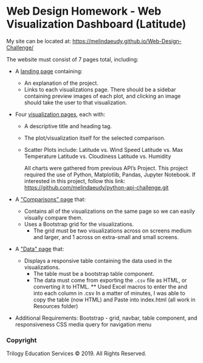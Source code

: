 # Web Design Homework - Web Visualization Dashboard (Latitude)

My site can be located at:  https://melindaeudy.github.io/Web-Design-Challenge/

The website must consist of 7 pages total, including:

* A [landing page](https://melindaeudy.github.io/Web-Design-Challenge/) containing:
  * An explanation of the project.
  * Links to each visualizations page. 
  There should be a sidebar containing preview images of each plot, 
		and clicking an image should take the user to that visualization.
* Four [visualization pages](https://melindaeudy.github.io/Web-Design-Challenge/Visualizations/Comparisons.html), each with:
  * A descriptive title and heading tag.
  * The plot/visualization itself for the selected comparison.
  * Scatter Plots include:
	Latitude vs. Wind Speed
	Latitude vs. Max Temperature
	Latitude vs. Cloudiness
	Latitude vs. Humidity

	All charts were gathered from previous API’s Project.  This project 
	required the use of Python, Matplotlib, Pandas, Jupyter Notebook.
	If interested in this project, follow this link: 
	https://github.com/melindaeudy/python-api-challenge.git

* A ["Comparisons" page](https://melindaeudy.github.io/Web-Design-Challenge/Visualizations/Comparisons.html) that:
  * Contains all of the visualizations on the same page so we can easily visually compare them.
  * Uses a Bootstrap grid for the visualizations.
    * The grid must be two visualizations across on screens medium and larger, and 1 across on extra-small and small screens.
* A ["Data" page](https://melindaeudy.github.io/Web-Design-Challenge/Visualizations/Date.html) that:
  * Displays a responsive table containing the data used in the visualizations.
    * The table must be a bootstrap table component. 
    * The data must come from exporting the `.csv` file as HTML, or converting it to HTML. 
	 **	Used Excel macros to enter the <td> and <tr> into each column in .csv
			In a matter of minutes, I was able to copy the table (now HTML) and
			Paste into index.html (all work in Resources folder)


*	Additional Requirements: Bootstrap - grid, navbar, table component, and 
responsiveness CSS media query for navigation menu



### Copyright

Trilogy Education Services © 2019. All Rights Reserved.
